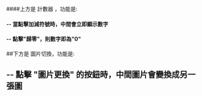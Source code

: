 ####上方是 計數器 ，功能是:
#### -- 當點擊加減符號時，中間會立即顯示數字
#### -- 點擊"歸零"，則數字即為"0"
##下方是 圖片切換，功能是:
## -- 點擊 "圖片更換" 的按鈕時，中間圖片會變換成另一張圖
